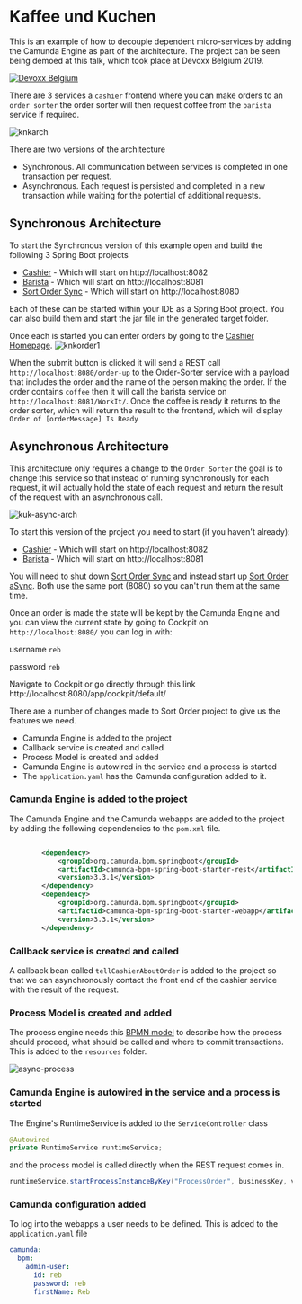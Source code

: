 # Kaffee und Kuchen
This is an example of how to decouple dependent micro-services by adding the Camunda Engine as part of the architecture. The project can be seen being demoed at this talk, which took place at Devoxx Belgium 2019.

[![Devoxx Belgium](http://img.youtube.com/vi/ky_mG4giNm4/0.jpg)](http://www.youtube.com/watch?v=ky_mG4giNm4)

There are 3 services a ``cashier`` frontend where you can make orders to an ``order sorter`` the order sorter will then request coffee from the ``barista`` service if required.

![knkarch]

There are two versions of the architecture
 * Synchronous. All communication between services is completed in one transaction per request.
 * Asynchronous. Each request is persisted and completed in a new transaction while waiting for the potential of additional  requests.

## Synchronous Architecture
To start the Synchronous version of this example open and build the following 3 Spring Boot projects
* [Cashier](./Cashier/) - Which will start on http://localhost:8082
* [Barista](./Barista/) - Which will start on http://localhost:8081
* [Sort Order Sync](./SortOrder-Sync/) - Which will start on http://localhost:8080

Each of these can be started within your IDE as a Spring Boot project. You can also build them and start the jar file in the generated target folder.

Once each is started you can enter orders by going to the [Cashier Homepage](http://localhost:8082).
![knkorder1]

When the submit button is clicked it will send a REST call ``http://localhost:8080/order-up`` to the Order-Sorter service with a payload that includes the order and the name of the person making the order.
If the order contains ``coffee`` then it will call the barista service on `http://localhost:8081/WorkIt/`. Once the coffee is ready it returns to the order sorter, which will return the result to the frontend, which will display ``Order of [orderMessage] Is Ready``

## Asynchronous Architecture
This architecture only requires a change to the ``Order Sorter`` the goal is to change this service so that instead of running synchronously for each request, it will actually hold the state of each request and return the result of the request with an asynchronous call.

![kuk-async-arch]

To start this version of the project you need to start (if you haven't already):
* [Cashier](./Cashier/) - Which will start on http://localhost:8082
* [Barista](./Barista/) - Which will start on http://localhost:8081

You will need to shut down [Sort Order Sync](./SortOrder-Sync/) and instead start up [Sort Order aSync](./SortOrder-aSync/). Both use the same port (8080) so you can't run them at the same time.

Once an order is made the state will be kept by the Camunda Engine and you can view the current state by going to Cockpit on ``http://localhost:8080/`` you can log in with:

username `reb`

password `reb`

Navigate to Cockpit or go directly through this link http://localhost:8080/app/cockpit/default/


There are a number of changes made to Sort Order project to give us the features we need.
* Camunda Engine is added to the project
* Callback service is created and called
* Process Model is created and added
* Camunda Engine is autowired in the service and a process is started
* The ``application.yaml`` has the Camunda configuration added to it.


### Camunda Engine is added to the project

The Camunda Engine and the Camunda webapps are added to the project by adding the following dependencies to the ``pom.xml`` file.

```xml

        <dependency>
            <groupId>org.camunda.bpm.springboot</groupId>
            <artifactId>camunda-bpm-spring-boot-starter-rest</artifactId>
            <version>3.3.1</version>
        </dependency>
        <dependency>
            <groupId>org.camunda.bpm.springboot</groupId>
            <artifactId>camunda-bpm-spring-boot-starter-webapp</artifactId>
            <version>3.3.1</version>
        </dependency>

```

### Callback service is created and called

A callback bean called ``tellCashierAboutOrder`` is added to the project so that we can asynchronously contact the front end of the cashier service with the result of the request.

### Process Model is created and added

The process engine needs this [BPMN model](./SortOrder-aSync/src/main/resources/howAreYou.bpmn) to describe how the process should proceed, what should be called and where to commit transactions. This is added to the ``resources`` folder.

![async-process]

### Camunda Engine is autowired in the service and a process is started
The Engine's RuntimeService is added to the ``ServiceController`` class

```java
@Autowired
private RuntimeService runtimeService;
```

and the process model is called directly when the REST request comes in.

```java
runtimeService.startProcessInstanceByKey("ProcessOrder", businessKey, vars);
```

### Camunda configuration added

To log into the webapps a user needs to be defined. This is added to the ``application.yaml`` file

```yaml
camunda:
  bpm:
    admin-user:
      id: reb
      password: reb
      firstName: Reb
```


[knkarch]: ./images/kuk-arch.png "the architecture of the micro services"
[knkorder1]: ./images/kuk-order1.png "Cashier front end"
[kuk-async-arch]: ./images/kuk-async-arch.png "Architecture with the Camunda engine"
[async-process]: ./images/asyncProcess.png "Order Sorter Process Model"
